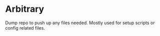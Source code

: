 # Arbitrary

Dump repo to push up any files needed. Mostly used for setup scripts or config related files.

